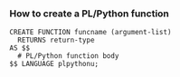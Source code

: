 
### How to create a PL/Python function
```
CREATE FUNCTION funcname (argument-list)
  RETURNS return-type
AS $$
  # PL/Python function body
$$ LANGUAGE plpythonu;
```